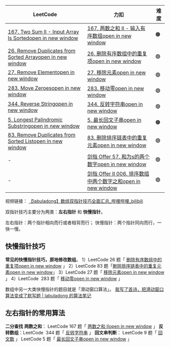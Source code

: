 
| LeetCode                                                                                                                        | 力扣                                                                                                        | 难度  |
| ------------------------------------------------------------------------------------------------------------------------------- | --------------------------------------------------------------------------------------------------------- | --- |
| [167. Two Sum II - Input Array Is Sortedopen in new window](https://leetcode.com/problems/two-sum-ii-input-array-is-sorted/)    | [167. 两数之和 II - 输入有序数组open in new window](https://leetcode.cn/problems/two-sum-ii-input-array-is-sorted/) | 🟠  |
| [26. Remove Duplicates from Sorted Arrayopen in new window](https://leetcode.com/problems/remove-duplicates-from-sorted-array/) | [26. 删除有序数组中的重复项open in new window](https://leetcode.cn/problems/remove-duplicates-from-sorted-array/)    | 🟢  |
| [27. Remove Elementopen in new window](https://leetcode.com/problems/remove-element/)                                           | [27. 移除元素open in new window](https://leetcode.cn/problems/remove-element/)                                | 🟢  |
| [283. Move Zeroesopen in new window](https://leetcode.com/problems/move-zeroes/)                                                | [283. 移动零open in new window](https://leetcode.cn/problems/move-zeroes/)                                   | 🟢  |
| [344. Reverse Stringopen in new window](https://leetcode.com/problems/reverse-string/)                                          | [344. 反转字符串open in new window](https://leetcode.cn/problems/reverse-string/)                              | 🟢  |
| [5. Longest Palindromic Substringopen in new window](https://leetcode.com/problems/longest-palindromic-substring/)              | [5. 最长回文子串open in new window](https://leetcode.cn/problems/longest-palindromic-substring/)                | 🟠  |
| [83. Remove Duplicates from Sorted Listopen in new window](https://leetcode.com/problems/remove-duplicates-from-sorted-list/)   | [83. 删除排序链表中的重复元素open in new window](https://leetcode.cn/problems/remove-duplicates-from-sorted-list/)    | 🟢  |
| -                                                                                                                               | [剑指 Offer 57. 和为s的两个数字open in new window](https://leetcode.cn/problems/he-wei-sde-liang-ge-shu-zi-lcof/)  | 🟢  |
| -                                                                                                                               | [剑指 Offer II 006. 排序数组中两个数字之和open in new window](https://leetcode.cn/problems/kLl5u1/)                    | 🟢  |
视频链接：
[【labuladong】数组双指针技巧全面汇总_哔哩哔哩_bilibili](https://www.bilibili.com/video/BV1iG411W7Wm/?vd_source=d48f4dc9d6d078002e7de6c900378be5)

双指针技巧主要分为两类：**左右指针** 和 **快慢指针**。

左右指针：两个指针相向而行或者相背而行；
快慢指针：两个指针同向而行，一快一慢。

## 快慢指针技巧
**常见的快慢指针技巧，原地修改数组**。
1）LeetCode 26 题「 [删除有序数组中的重复项open in new window](https://leetcode.cn/problems/remove-duplicates-from-sorted-array/) 」
2）LeetCode 83 题「[删除排序链表中的重复元素open in new window](https://leetcode.cn/problems/remove-duplicates-from-sorted-list/)」
3）LeetCode 27 题「 [移除元素open in new window](https://leetcode.cn/problems/remove-element/) 」
4）LeetCode  283 题「 [移动零open in new window](https://leetcode.cn/problems/move-zeroes/) 」

数组中另一大类快慢指针的题目就是「滑动窗口算法」。
[我写了首诗，把滑动窗口算法变成了默写题 | labuladong 的算法笔记](https://labuladong.online/algo/essential-technique/sliding-window-framework/)

## 左右指针的常用算法
**二分查找**
**两数之和**： LeetCode 167 题「 [两数之和 IIopen in new window](https://leetcode.cn/problems/two-sum-ii-input-array-is-sorted/) 」
**反转数组**：LeetCode  344 题「 [反转字符串](https://leetcode.cn/problems/reverse-string/) 」
**回文串判断**：
LeetCode  9 题「  [回文数](https://leetcode.cn/problems/palindrome-number/)  」
LeetCode  5 题「 [最长回文子串open in new window](https://leetcode.cn/problems/longest-palindromic-substring/) 」